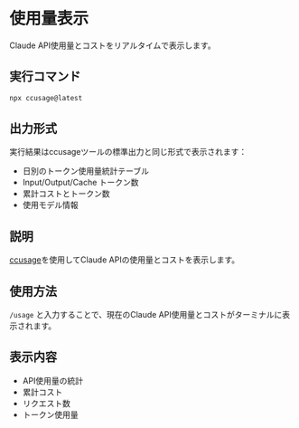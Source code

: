 # 使用量表示

Claude API使用量とコストをリアルタイムで表示します。

## 実行コマンド

```bash
npx ccusage@latest
```

## 出力形式

実行結果はccusageツールの標準出力と同じ形式で表示されます：

- 日別のトークン使用量統計テーブル
- Input/Output/Cache トークン数
- 累計コストとトークン数
- 使用モデル情報

## 説明

[ccusage](https://github.com/ryoppippi/ccusage)を使用してClaude APIの使用量とコストを表示します。

## 使用方法

`/usage` と入力することで、現在のClaude API使用量とコストがターミナルに表示されます。

## 表示内容

- API使用量の統計
- 累計コスト
- リクエスト数
- トークン使用量